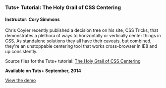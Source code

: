### Tuts+ Tutorial: The Holy Grail of CSS Centering
#### Instructor: Cory Simmons

Chris Coyier recently published a decision tree on his site, CSS Tricks, that demonstrates a plethora of ways to horizontally or vertically center things in CSS. As standalone solutions they all have their caveats, but combined, they're an unstoppable centering tool that works cross-browser in IE8 and up consistently.

Source files for the Tuts+ tutorial: [The Holy Grail of CSS Centering](https://webdesign.tutsplus.com/tutorials/the-holy-grail-of-css-centering--cms-22114)

**Available on Tuts+ September, 2014**

[View the demo](http://tutsplus.github.io/)
